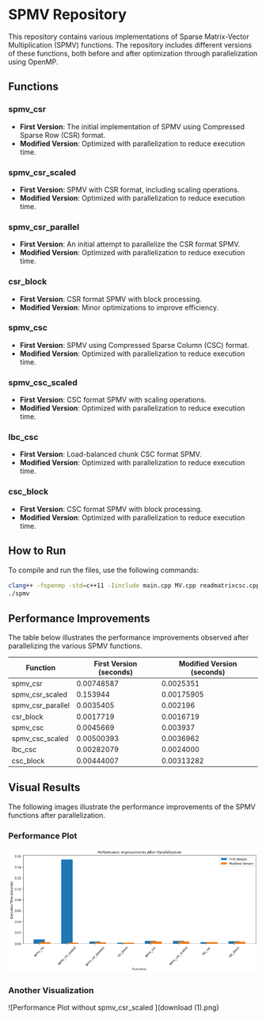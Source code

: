 # SPMV Repository

This repository contains various implementations of Sparse Matrix-Vector Multiplication (SPMV) functions. The repository includes different versions of these functions, both before and after optimization through parallelization using OpenMP.

## Functions

### spmv_csr
- **First Version**: The initial implementation of SPMV using Compressed Sparse Row (CSR) format.
- **Modified Version**: Optimized with parallelization to reduce execution time.

### spmv_csr_scaled
- **First Version**: SPMV with CSR format, including scaling operations.
- **Modified Version**: Optimized with parallelization to reduce execution time.

### spmv_csr_parallel
- **First Version**: An initial attempt to parallelize the CSR format SPMV.
- **Modified Version**: Optimized with parallelization to reduce execution time.

### csr_block
- **First Version**: CSR format SPMV with block processing.
- **Modified Version**: Minor optimizations to improve efficiency.

### spmv_csc
- **First Version**: SPMV using Compressed Sparse Column (CSC) format.
- **Modified Version**: Optimized with parallelization to reduce execution time.

### spmv_csc_scaled
- **First Version**: CSC format SPMV with scaling operations.
- **Modified Version**: Optimized with parallelization to reduce execution time.

### lbc_csc
- **First Version**: Load-balanced chunk CSC format SPMV.
- **Modified Version**: Optimized with parallelization to reduce execution time.

### csc_block
- **First Version**: CSC format SPMV with block processing.
- **Modified Version**: Optimized with parallelization to reduce execution time.

## How to Run

To compile and run the files, use the following commands:

```sh
clang++ -fopenmp -std=c++11 -Iinclude main.cpp MV.cpp readmatrixcsc.cpp readmtx.cpp -o spmv
./spmv
```



## Performance Improvements
The table below illustrates the performance improvements observed after parallelizing the various SPMV functions.

| Function           | First Version (seconds) | Modified Version (seconds) |
|--------------------|--------------------------|-----------------------------|
| spmv_csr           | 0.00748587               | 0.0025351                   |
| spmv_csr_scaled    | 0.153944                 | 0.00175905                  |
| spmv_csr_parallel  | 0.0035405                | 0.002196                    |
| csr_block          | 0.0017719                | 0.0016719                   |
| spmv_csc           | 0.0045669                | 0.003937                    |
| spmv_csc_scaled    | 0.00500393               | 0.0036962                   |
| lbc_csc            | 0.00282079               | 0.0024000                   |
| csc_block          | 0.00444007               | 0.00313282                  |



## Visual Results

The following images illustrate the performance improvements of the SPMV functions after parallelization.

### Performance Plot

![Performance Plot](download.png)

### Another Visualization

![Performance Plot without spmv_csr_scaled ](download (1).png)

